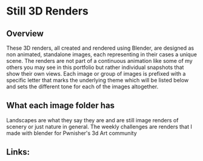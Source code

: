 # Still 3D Renders

## Overview

These 3D renders, all created and rendered using Blender, are designed as non animated, standalone images, each representing in their cases a unique scene. The renders are not part of a continuous animation like some of my others you may see in this portfolio but rather individual snapshots that show their own views. Each image or group of images is prefixed with a specific letter that marks the underlying theme which will be listed below and sets the different tone for each of the images altogether. 

## What each image folder has
Landscapes are what they say they are and are still image renders of scenery or just nature in general. The weekly challenges are renders that I made with blender for Pwnisher's 3d Art community

## Links:

